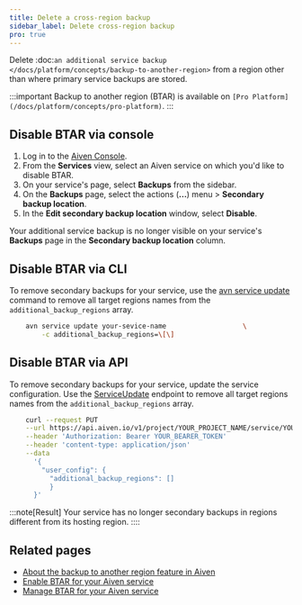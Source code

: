 ```yaml
---
title: Delete a cross-region backup
sidebar_label: Delete cross-region backup
pro: true
---
```


Delete :doc:`an additional service backup </docs/platform/concepts/backup-to-another-region>` from a region other than where primary service backups are stored.

:::important
Backup to another region (BTAR) is available on
`[Pro Platform](/docs/platform/concepts/pro-platform)`.
:::

## Disable BTAR via console

1. Log in to the [Aiven Console](https://console.aiven.io/).
1. From the **Services** view, select an Aiven service on which you'd like to disable BTAR.
1. On your service's page, select **Backups** from the sidebar.
1. On the **Backups** page, select the actions (**...**) menu > **Secondary backup location**.
1. In the **Edit secondary backup location** window, select **Disable**.

Your additional service backup is no longer visible on your service's **Backups** page in
the **Secondary backup location** column.

## Disable BTAR via CLI

To remove secondary backups for your service, use the
[avn service update](/docs/tools/cli/service-cli) command to remove all target regions names
from the ``additional_backup_regions`` array.

```bash
    avn service update your-sevice-name                   \
        -c additional_backup_regions=\[\]
```

## Disable BTAR via API

To remove secondary backups for your service, update the service configuration. Use the
[ServiceUpdate](https://api.aiven.io/doc/#tag/Service/operation/ServiceUpdate) endpoint
to remove all target regions names from the ``additional_backup_regions`` array.

```bash
    curl --request PUT                                                                  \
    --url https://api.aiven.io/v1/project/YOUR_PROJECT_NAME/service/YOUR_SERVICE_NAME   \
    --header 'Authorization: Bearer YOUR_BEARER_TOKEN'                                  \
    --header 'content-type: application/json'                                           \
    --data
      '{
        "user_config": {
          "additional_backup_regions": []
          }
      }'
```

:::note[Result]
Your service has no longer secondary backups in regions different from its hosting region.
::::

## Related pages

- [About the backup to another region feature in Aiven](/docs/platform/concepts/backup-to-another-region)
- [Enable BTAR for your Aiven service](/docs/platform/howto/btar/enable-backup-to-another-region)
- [Manage BTAR for your Aiven service](/docs/platform/howto/btar/manage-backup-to-another-region)
